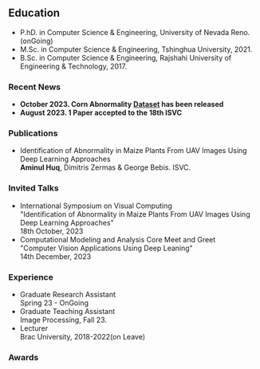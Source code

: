 ## Education
- P.hD. in Computer Science & Engineering, University of Nevada Reno. (onGoing)
- M.Sc. in Computer Science & Engineering, Tshinghua University, 2021.
- B.Sc. in Computer Science & Engineering, Rajshahi University of Engineering & Technology, 2017.
  
### Recent News
- **October 2023. Corn Abnormality [Dataset](https://drive.google.com/drive/u/2/folders/17AE9_17kfkHCZCBABFgrZQjhxGSWiwVP) has been released**
- **August 2023.  1 Paper accepted to the 18th ISVC**

### Publications
- Identification of Abnormality in Maize Plants From UAV Images Using Deep Learning Approaches \
  **Aminul Huq**, Dimitris Zermas & George Bebis. ISVC.

### Invited Talks
- International Symposium on Visual Computing \
  "Identification of Abnormality in Maize Plants From UAV Images Using Deep Learning Approaches" \
  18th October, 2023
- Computational Modeling and Analysis Core Meet and Greet \
  "Computer Vision Applications Using Deep Leaning" \
  14th December, 2023

### Experience
- Graduate Research Assistant\
  Spring 23 - OnGoing
- Graduate Teaching Assistant\
  Image Processing, Fall 23.
- Lecturer\
  Brac University, 2018-2022(on Leave)

### Awards


